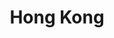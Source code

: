 ---
image_path: /static/photography/01.png
title: Hong Kong
caption: Hong Kong from Victoria Peak, captured in 2015
order: 1
---